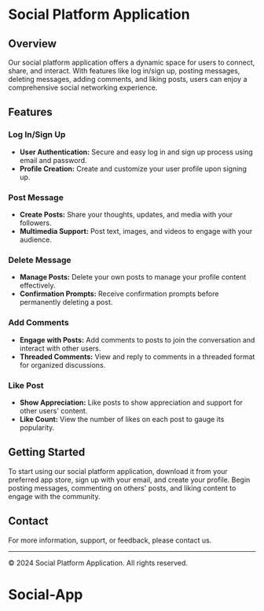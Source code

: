 # Social Platform Application

## Overview
Our social platform application offers a dynamic space for users to connect, share, and interact. With features like log in/sign up, posting messages, deleting messages, adding comments, and liking posts, users can enjoy a comprehensive social networking experience.

## Features

### Log In/Sign Up
- **User Authentication:** Secure and easy log in and sign up process using email and password.
- **Profile Creation:** Create and customize your user profile upon signing up.

### Post Message
- **Create Posts:** Share your thoughts, updates, and media with your followers.
- **Multimedia Support:** Post text, images, and videos to engage with your audience.

### Delete Message
- **Manage Posts:** Delete your own posts to manage your profile content effectively.
- **Confirmation Prompts:** Receive confirmation prompts before permanently deleting a post.

### Add Comments
- **Engage with Posts:** Add comments to posts to join the conversation and interact with other users.
- **Threaded Comments:** View and reply to comments in a threaded format for organized discussions.

### Like Post
- **Show Appreciation:** Like posts to show appreciation and support for other users' content.
- **Like Count:** View the number of likes on each post to gauge its popularity.

## Getting Started
To start using our social platform application, download it from your preferred app store, sign up with your email, and create your profile. Begin posting messages, commenting on others' posts, and liking content to engage with the community.

## Contact
For more information, support, or feedback, please contact us.

---

© 2024 Social Platform Application. All rights reserved.
# Social-App
